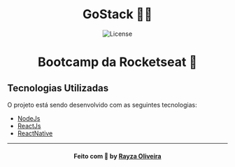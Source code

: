 <h1 align="center">GoStack 👩‍💻</h1> 

<p align="center">
<img alt="License" src="https://www.gustavoferri.com.br/wp-content/uploads/2019/05/5_ferramentas_em_alta_para_desenvolvedores_React.png"/>
</p>


<h1 align="center">Bootcamp da Rocketseat 🚀</h1> 




## Tecnologias Utilizadas

O projeto está sendo desenvolvido com as seguintes tecnologias:

- [NodeJs]
- [ReactJs]
- [ReactNative]


[NodeJs]: <https://nodejs.org/>
[ReactJs]:<https://reactjs.org>
[ReactNative]:<https://reactnative.dev/>


---

<h4 align="center">
    Feito com 💚 by <a href="https://www.linkedin.com/in/rayza-oliveira-costa-482658129/" target="_blank">Rayza Oliveira</a>
</h4>